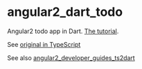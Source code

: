 # angular2_dart_todo

Angular2 todo app in Dart. [The tutorial](http://qiita.com/ntaoo/items/8b3d8b32fcaaf09b46e6).

See [original in TypeScript](https://github.com/ColinEberhardt/angular2-todo)

See also [angular2_developer_guides_ts2dart](https://github.com/ntaoo/angular2_developer_guides_ts2dart)


